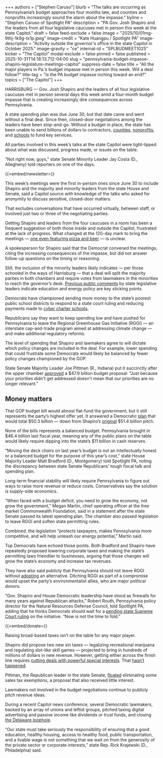 +++
authors = ["Stephen Caruso"]
blurb = "The talks are occurring as Pennsylvania’s budget approaches four months late, and counties and nonprofits increasingly sound the alarm about the impasse."
byline = "Stephen Caruso of Spotlight PA"
description = "PA Gov. Josh Shapiro and the leaders from all four legislative caucuses met in person this week at the state Capitol."
draft = false
feed-exclude = false
image = "2025/10/01mg-9thj-1k9g-tx1p.jpeg"
image-credit = "Kate Huangpu / Spotlight PA"
image-description = "Activity outside the governor's office in the state Capitol in October 2025."
image-gravity = "ce"
internal-id = "SPLBUDMEET1025"
kicker = "The Capitol"
modal-exclude = false
pinned = false
published = 2025-10-31T14:18:13.712-04:00
slug = "pennsylvania-budget-impasse-shapiro-legislature-meetings-capitol"
suppress-date = false
title = "All the major players in Pa.’s budget impasse met in person this week. Will a deal follow?"
title-tag = "Is the PA budget impasse inching toward an end?"
topics = ["The Capitol"]
+++

HARRISBURG — Gov. Josh Shapiro and the leaders of all four legislative caucuses met in person several days this week amid a four-month budget impasse that is creating increasingly dire consequences across Pennsylvania.

A state spending plan was due June 30, but that date came and went without a final deal. Since then, closed-door negotiations among the leaders have been stop-and-go. Without a budget in place, the state has been unable to send billions of dollars to contractors, <a href="https://www.spotlightpa.org/news/2025/10/pennsylvania-budget-impasse-county-crisis-layoffs-service-cuts-capitol/">counties</a>, <a href="https://www.spotlightpa.org/news/2025/10/budget-impasse-pennsylvania-interest-easterseals-mental-health-payments-capitol/">nonprofits</a>, and <a href="https://www.spotlightpa.org/news/2025/10/pennsylvania-education-funding-delay-impacts-budget-impasse-education/">schools</a> to fund key services.

All parties involved in this week’s talks at the state Capitol were tight-lipped about what was discussed, progress made, or issues on the table.

&#34;Not right now, guys,&#34; state Senate Minority Leader Jay Costa (D., Allegheny) told reporters on one of the days.

{{<embed/newsletter>}}

This week’s meetings were the first in-person ones since June 30 to include Shapiro and the majority and minority leaders from the state House and Senate, said a Capitol source with knowledge of the talks who asked for anonymity to discuss sensitive, closed-door matters.

That excludes conversations that have occurred virtually, between staff, or involved just two or three of the negotiating parties.

Getting Shapiro and leaders from the four caucuses in a room has been a frequent suggestion of both those inside and outside the Capitol, frustrated at the lack of progress. What changed at the 120-day mark to bring the meetings — <a href="https://x.com/gill_mcgoldrick/status/1984024141587214649">one even featuring pizza and beer</a> — is unclear.

A spokesperson for Shapiro said that the Democrat convened the meetings, citing the increasing consequences of the impasse, but did not answer follow-up questions on the timing or reasoning.

Still, the inclusion of the minority leaders likely indicates — per those schooled in the ways of Harrisburg — that a deal will split the majority parties in both chambers and require votes from lawmakers in the minorities to reach the governor’s desk. <a href="https://www.spotlightpa.org/news/2025/10/budget-pennsylvania-impasse-house-senate-conflict-capitol/">Previous public comments</a> by state legislative leaders indicate education and energy policy are key sticking points.

Democrats have championed sending more money to the state’s poorest public school districts to respond to a state court ruling and reducing payments made to <a href="https://www.spotlightpa.org/news/2025/06/cyber-charter-public-school-savings-reform-surplus/">cyber charter schools</a>.

Republicans say they want to keep spending low and have pushed for Pennsylvania to leave the Regional Greenhouse Gas Initiative (RGGI) — an interstate cap-and-trade program aimed at addressing climate change — and make additional regulatory reforms.

The level of spending that Shapiro and lawmakers agree to will dictate which policy changes are included in the deal. For example, lower spending that could frustrate some Democrats would likely be balanced by fewer policy changes championed by the GOP.

State Senate Majority Leader Joe Pittman (R., Indiana) put it succinctly after the upper chamber <a href="https://www.pasenategop.com/news/senate-approves-state-budget-that-funds-essential-services-without-raising-taxes/">approved</a> a $47.9 billion budget proposal: &#34;Just because your priorities didn&#39;t get addressed doesn&#39;t mean that our priorities are no longer relevant.”

## Money matters

That GOP budget bill would almost flat-fund the government, but it still represents the party’s highest offer yet. It answered a Democratic <a href="https://www.spotlightpa.org/news/2025/10/budget-pennsylvania-impasse-house-senate-conflict-capitol/">plan</a> that would total $50.3 billion — down from Shapiro’s <a href="https://www.spotlightpa.org/news/2025/02/josh-shapiro-pennsylvania-budget-legal-weed/">original</a> $51.4 billion pitch.

None of the bills represents a balanced budget. Pennsylvania brought in $46.4 billion last fiscal year, meaning any of the public plans on the table would likely require dipping into the state’s $11 billion in cash reserves.

“Moving the deck chairs on last year’s budget is not an intellectually honest or a balanced budget for the purpose of this year’s cost,” state House Majority Leader Matt Bradford (D., Montgomery) told Spotlight PA, noting the discrepancy between state Senate Republicans&#39; tough fiscal talk and spending plan.

Long-term financial stability will likely require Pennsylvania to figure out ways to raise more revenue or reduce costs. Conservatives say the solution is supply-side economics.

“When faced with a budget deficit, you need to grow the economy, not grow the government,” Megan Martin, chief operating officer at the free market Commonwealth Foundation, said in a statement after the state Senate passed its latest spending plan. The chamber also passed legislation to leave RGGI and soften state permitting rules.

Combined, the legislation “protects taxpayers, makes Pennsylvania more competitive, and will help unleash our energy potential,” Martin said.

Top Democrats have echoed those points. Both Bradford and Shapiro have repeatedly proposed lowering corporate taxes and making the state’s permitting laws friendlier to businesses, arguing that those changes will grow the state’s economy and increase tax revenues.

They have also said publicly that Pennsylvania should not leave RGGI without <a href="https://www.spotlightpa.org/news/2024/03/pennsylvania-rggi-josh-shapiro-climate-change-cap-and-trade/">adopting</a> an alternative. Ditching RGGI as part of a compromise would upset the party’s environmentalist allies, who are major political donors.

“Gov. Shapiro and House Democratic leadership have stood as firewalls for many years against Republican attacks,” Robert Routh, Pennsylvania policy director for the Natural Resources Defense Council, told Spotlight PA, adding that he thinks Democrats should wait for a <a href="https://www.spotlightpa.org/news/2025/06/pennsylvania-clean-energy-bills-rggi-court-ruling-delay/">pending state Supreme Court ruling</a> on the initiative. “Now is not the time to fold.”

{{<embed/donate>}}

Raising broad-based taxes isn’t on the table for any major player.

Shapiro did propose two new sin taxes — legalizing recreational marijuana and regulating slot-like skill games — projected to bring in hundreds of millions of dollars in new revenue. However, getting either across the finish line requires <a href="https://www.spotlightpa.org/news/2025/06/skill-games-budget-pennsylvania-lobbyists-senate-fight-ward-pittman/">cutting deals with powerful special interests</a>. That <a href="https://www.spotlightpa.org/news/2025/07/capitol-legal-marijuana-cannabis-pennsylvania-budget-senate-republican/">hasn’t happened</a>.

Pittman, the Republican leader in the state Senate, <a href="https://www.spotlightpa.org/news/2025/07/sales-tax-exemption-pennsylvania-revenue-budget-deficit-impasse-2025/">floated</a> eliminating some sales tax exemptions, a proposal that also received little interest.

Lawmakers not involved in the budget negotiations continue to publicly pitch revenue ideas.

During a recent Capitol news conference, several Democratic lawmakers, backed by an array of unions and leftist groups, pitched taxing digital advertising and passive income like dividends or trust funds, and closing <a href="https://www.pahouse.com/Fiedler/InTheNews/NewsRelease/?id=139212">the Delaware loophole</a>.

“Our state must take seriously the responsibility of ensuring that a good education, healthy housing, access to healthy food, public transportation, and a livable wage is not something that we wait on from the generosity of the private sector or corporate interests,” state Rep. Rick Krajewski (D., Philadelphia) said.

